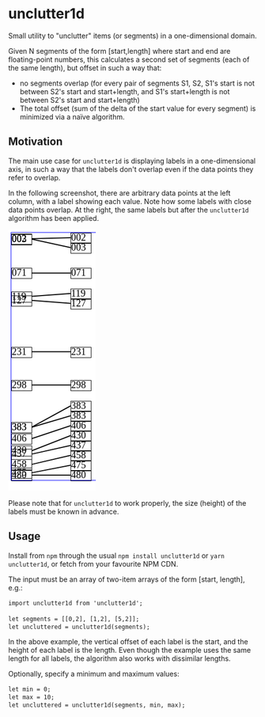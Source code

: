 
# unclutter1d

Small utility to "unclutter" items (or segments) in a one-dimensional domain.

Given N segments of the form [start,length] where start and end are floating-point
numbers, this calculates a second set of segments (each of the same length), but
offset in such a way that:
- no segments overlap (for every pair of segments S1, S2, S1's start is not between
  S2's start and start+length, and S1's start+length is not between S2's start and
  start+length)
- The total offset (sum of the delta of the start value for every segment) is
  minimized via a naïve algorithm.

## Motivation

The main use case for `unclutter1d` is displaying labels in a one-dimensional axis,
in such a way that the labels don't overlap even if the data points they refer to overlap.

In the following screenshot, there are arbitrary data points at the left column, with a label
showing each value. Note how some labels with close data points overlap. At the right,
the same labels but after the `unclutter1d` algorithm has been applied.

![](screenshot.png)

Please note that for `unclutter1d` to work properly, the size (height) of the labels
must be known in advance.

## Usage

Install from `npm` through the usual `npm install unclutter1d` or `yarn unclutter1d`, or fetch from your favourite NPM CDN.

The input must be an array of two-item arrays of the form [start, length], e.g.:

```
import unclutter1d from 'unclutter1d';

let segments = [[0,2], [1,2], [5,2]];
let uncluttered = unclutter1d(segments);
```

In the above example, the vertical offset of each label is the start, and the height
of each label is the length. Even though the example uses the same length for all labels,
the algorithm also works with dissimilar lengths.

Optionally, specify a minimum and maximum values:

```
let min = 0;
let max = 10;
let uncluttered = unclutter1d(segments, min, max);
```


